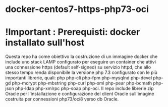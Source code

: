 
# docker-centos7-https-php73-oci
# !Important : Prerequisti: docker installato sull'host <br>
Questa repo ha come obiettivo la costruzione di un immagine docker che include uno stack LAMP configurato per eseguire un container che attivi una connessione https (default self-signed) su servizio httpd, che allo stesso tempo renda disponibile la versione php 7.3 configurato con le più importanti librerie, quali:
 php php-cli php-fpm php-mysqlnd  php-devel php-gd php-mcrypt php-mbstring php-curl php-xml php-pear php-bcmath php-json php-ldap php-xmlrpc php-soap php-oci.
Il repo include librerie zip Oracle per l'installazione e configurazione del client Oracle sull'imagine costruita per connessioni php73/oci8 verso db Oracle.


 
